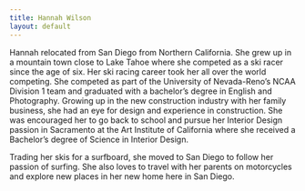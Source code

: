 ```yaml
---
title: Hannah Wilson
layout: default
---
```


Hannah relocated from San Diego from Northern California. She grew up in a mountain town close to Lake Tahoe where she competed as a ski racer since the age of six. Her ski racing career took her all over the world competing. She competed as part of the University of Nevada-Reno’s NCAA Division 1 team and graduated with a bachelor’s degree in English and Photography. Growing up in the new construction industry with her family business, she had an eye for design and experience in construction. She was encouraged her to go back to school and pursue her Interior Design passion in Sacramento at the Art Institute of California where she received a Bachelor’s degree of Science in Interior Design.

Trading her skis for a surfboard, she moved to San Diego to follow her passion of surfing. She also loves to travel with her parents on motorcycles and explore new places in her new home here in San Diego. 
